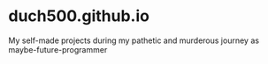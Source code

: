 # duch500.github.io
My self-made projects during my pathetic and murderous journey as maybe-future-programmer
